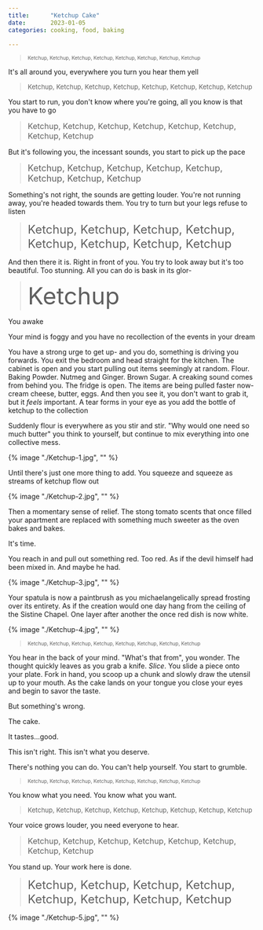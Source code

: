 ```yaml
---
title:      "Ketchup Cake"
date:       2023-01-05 
categories: cooking, food, baking

---
```



><font size="1">Ketchup, Ketchup, Ketchup, Ketchup, Ketchup, Ketchup, Ketchup, Ketchup</font>

It's all around you, everywhere you turn you hear them yell

><font size="2">Ketchup, Ketchup, Ketchup, Ketchup, Ketchup, Ketchup, Ketchup, Ketchup</font>

You start to run, you don't know where you're going, all you know is that you have to go
><font size="3">Ketchup, Ketchup, Ketchup, Ketchup, Ketchup, Ketchup, Ketchup, Ketchup</font>

But it's following you, the incessant sounds, you start to pick up the pace 
><font size="4">Ketchup, Ketchup, Ketchup, Ketchup, Ketchup, Ketchup, Ketchup, Ketchup</font>

Something's not right, the sounds are getting louder. You're not running away, you're headed towards them. You try to turn but your legs refuse to listen 
><font size="5">Ketchup, Ketchup, Ketchup, Ketchup, Ketchup, Ketchup, Ketchup, Ketchup</font>

And then there it is. Right in front of you. You try to look away but it's too beautiful. Too stunning. All you can do is bask in its glor-

><font size="10">Ketchup</font>

You awake

Your mind is foggy and you have no recollection of the events in your dream

You have a strong urge to get up- and you do, something is driving you forwards. You exit the bedroom and head straight for the kitchen. The cabinet is open and you start pulling out items seemingly at random. Flour. Baking Powder. Nutmeg and Ginger. Brown Sugar. A creaking sound comes from behind you. The fridge is open. The items are being pulled faster now-cream cheese, butter, eggs. And then you see it, you don't want to grab it, but it *feels* important. A tear forms in your eye as you add the bottle of ketchup to the collection

Suddenly flour is everywhere as you stir and stir. "Why would one need so much butter" you think to yourself, but continue to mix everything into one collective mess.

{% image "./Ketchup-1.jpg", "" %}

Until there's just one more thing to add. You squeeze and squeeze as streams of ketchup flow out

{% image "./Ketchup-2.jpg", "" %}

Then a momentary sense of relief. The stong tomato scents that once filled your apartment are replaced with something much sweeter as the oven bakes and bakes. 

It's time. 

You reach in and pull out something red. Too red. As if the devil himself had been mixed in. And maybe he had.

{% image "./Ketchup-3.jpg", "" %}

Your spatula is now a paintbrush as you michaelangelically spread frosting over its entirety. As if the creation would one day hang from the ceiling of the Sistine Chapel. One layer after another the once red dish is now white. 

{% image "./Ketchup-4.jpg", "" %}


><font size="1">Ketchup, Ketchup, Ketchup, Ketchup, Ketchup, Ketchup, Ketchup, Ketchup</font>

You hear in the back of your mind. "What's that from", you wonder. The thought quickly leaves as you grab a knife. *Slice*. You slide a piece onto your plate. Fork in hand, you scoop up a chunk and slowly draw the utensil up to your mouth. As the cake lands on your tongue you close your eyes and begin to savor the taste.

But something's wrong. 

The cake.

It tastes...good. 

This isn't right. This isn't what you deserve. 

There's nothing you can do. You can't help yourself. You start to grumble.

><font size="1">Ketchup, Ketchup, Ketchup, Ketchup, Ketchup, Ketchup, Ketchup, Ketchup</font>

You know what you need. You know what you want.

><font size="2">Ketchup, Ketchup, Ketchup, Ketchup, Ketchup, Ketchup, Ketchup, Ketchup</font>

Your voice grows louder, you need everyone to hear.

><font size="3">Ketchup, Ketchup, Ketchup, Ketchup, Ketchup, Ketchup, Ketchup, Ketchup</font>

You stand up. Your work here is done.

><font size="5">Ketchup, Ketchup, Ketchup, Ketchup, Ketchup, Ketchup, Ketchup, Ketchup</font>

{% image "./Ketchup-5.jpg", "" %}

